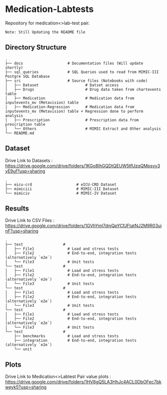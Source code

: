 # Medication-Labtests
Repository for medication<>lab-test pair.

`Note: Still Updating the README file`

## Directory Structure

    .
    ├── docs                    # Documentation files (Will update shortly)
    ├── sql_queries             # SQL Queries used to read from MIMIC-III Postgre SQL Database
    ├── src                     # Source files (Notebooks with code)
    │   ├── Dataset                     # Datset access
    │   ├── Drugs                       # Drug data taken from chartevents table
    │   ├── Medication                  # Medication data from inputevents_mv (Metavision) table
    │   ├── Medication-Regression       # Medication data from inputevents_mv (Metavision) table + Regression done to perform analysis
    │   ├── Prescription                # Prescription data from prescription table
    │   └── Others                      # MIMIC Extract and Other analysis
    └── README.md

## Dataset
Drive Link to Datasets : https://drive.google.com/drive/folders/1KGo8IhGQDtQEUW5tfUzqQMpsvy3yE9uf?usp=sharing

    .
    ├── eicu-crd                    # eICU-CRD Dataset
    ├── mimiciii                    # MIMIC-III Dataset
    └── mimiciv                     # MIMIC-IV Dataset
    

## Results
Drive Link to CSV Files : https://drive.google.com/drive/folders/1GVhYml7dnjQpYCfJFtatNJ2M9R03uinF?usp=sharing

    .
    ├── test                  # 
    │   ├── File1               # Load and stress tests
    │   ├── File2               # End-to-end, integration tests (alternatively `e2e`)
    │   └── File3               # Unit tests
    └── test                  # 
    │   ├── File1               # Load and stress tests
    │   ├── File2               # End-to-end, integration tests (alternatively `e2e`)
    │   └── File3               # Unit tests
    └── test                  # 
    │   ├── File1               # Load and stress tests
    │   ├── File2               # End-to-end, integration tests (alternatively `e2e`)
    │   └── File3               # Unit tests
    └── test                  # 
    │   ├── File1               # Load and stress tests
    │   ├── File2               # End-to-end, integration tests (alternatively `e2e`)
    │   └── File3               # Unit tests
    └── test                  # 
        ├── benchmarks          # Load and stress tests
        ├── integration         # End-to-end, integration tests (alternatively `e2e`)
        └── unit

## Plots
Drive Link to Medication<>Labtest Pair value plots : https://drive.google.com/drive/folders/1HV8gQ5LA3HhJc4ACL0DbOFec7bkweyk5?usp=sharing
